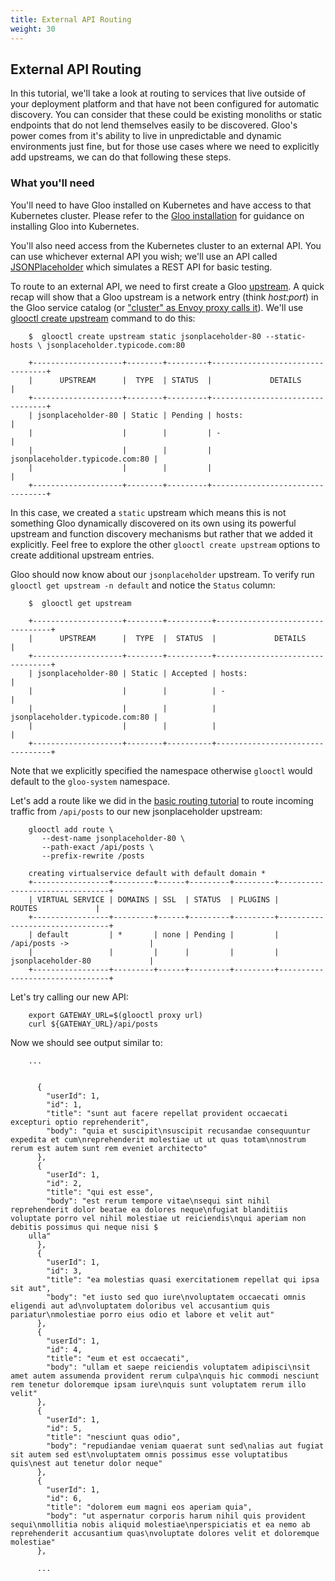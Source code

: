 ```yaml
---
title: External API Routing
weight: 30
---
```


## External API Routing

In this tutorial, we'll take a look at routing to services that live outside of your deployment platform and that have not been configured for automatic discovery. You can consider that these could be existing monoliths or static endpoints that do not lend themselves easily to be discovered. Gloo's power comes from it's ability to live in unpredictable and dynamic environments just fine, but for those use cases where we need to explicitly add upstreams, we can do that following these steps.


### What you'll need

You'll need to have Gloo installed on Kubernetes and have access to that Kubernetes cluster. Please refer to the [Gloo installation](../../installation) for guidance on installing Gloo into Kubernetes. 

You'll also need access from the Kubernetes cluster to an external API. You can use whichever external API you wish; we'll use an API called [JSONPlaceholder](https://jsonplaceholder.typicode.com) which simulates a REST API for basic testing. 

To route to an external API, we need to first create a Gloo [upstream](../../v1/github.com/solo-io/gloo/projects/gloo/api/v1/upstream.proto.sk). A quick recap will show that a Gloo upstream is a network entry (think _host:port_) in the Gloo service catalog (or ["cluster" as Envoy proxy calls it](https://www.envoyproxy.io/docs/envoy/latest/intro/arch_overview/cluster_manager)). We'll use [glooctl create upstream](../../cli/glooctl_create_upstream) command to do this:

        $  glooctl create upstream static jsonplaceholder-80 --static-hosts \ jsonplaceholder.typicode.com:80
               
        +--------------------+--------+---------+---------------------------------+
        |      UPSTREAM      |  TYPE  | STATUS  |             DETAILS             |
        +--------------------+--------+---------+---------------------------------+
        | jsonplaceholder-80 | Static | Pending | hosts:                          |
        |                    |        |         | -                               |
        |                    |        |         | jsonplaceholder.typicode.com:80 |
        |                    |        |         |                                 |
        +--------------------+--------+---------+---------------------------------+
        
        
In this case, we created a `static` upstream which means this is not something Gloo dynamically discovered on its own using its powerful upstream and function discovery mechanisms but rather that we added it explicitly. Feel free to explore the other `glooctl create upstream` options to create additional upstream entries.         

Gloo should now know about our `jsonplaceholder` upstream. To verify run `glooctl get upstream -n default` and notice the `Status` column:

        $  glooctl get upstream
        
        +--------------------+--------+----------+---------------------------------+
        |      UPSTREAM      |  TYPE  |  STATUS  |             DETAILS             |
        +--------------------+--------+----------+---------------------------------+
        | jsonplaceholder-80 | Static | Accepted | hosts:                          |
        |                    |        |          | -                               |
        |                    |        |          | jsonplaceholder.typicode.com:80 |
        |                    |        |          |                                 |
        +--------------------+--------+----------+---------------------------------+
        
Note that we explicitly specified the namespace otherwise `glooctl` would default to the `gloo-system` namespace.

Let's add a route like we did in the [basic routing tutorial](../basic_routing) to route incoming traffic from `/api/posts` to our new jsonplaceholder upstream:

        
        glooctl add route \
           --dest-name jsonplaceholder-80 \
           --path-exact /api/posts \
           --prefix-rewrite /posts
        
        creating virtualservice default with default domain *
        +-----------------+---------+------+---------+---------+--------------------------------+
        | VIRTUAL SERVICE | DOMAINS | SSL  | STATUS  | PLUGINS |             ROUTES             |
        +-----------------+---------+------+---------+---------+--------------------------------+
        | default         | *       | none | Pending |         | /api/posts ->                  |
        |                 |         |      |         |         | jsonplaceholder-80             |
        +-----------------+---------+------+---------+---------+--------------------------------+

Let's try calling our new API:

        export GATEWAY_URL=$(glooctl proxy url)
        curl ${GATEWAY_URL}/api/posts      
        
Now we should see output similar to:

        ...
        
        
          {                                                                                                                                                                                 
            "userId": 1,                                     
            "id": 1,                                                                                                                                                                
            "title": "sunt aut facere repellat provident occaecati excepturi optio reprehenderit",                                                                                                                               
            "body": "quia et suscipit\nsuscipit recusandae consequuntur expedita et cum\nreprehenderit molestiae ut ut quas totam\nnostrum rerum est autem sunt rem eveniet architecto"                                          
          },                                                                                                                                                                                                                      
          {                                                                                                                                       
            "userId": 1,                                               
            "id": 2,                                                                                                                                            
            "title": "qui est esse",                                                                                                                                                                                             
            "body": "est rerum tempore vitae\nsequi sint nihil reprehenderit dolor beatae ea dolores neque\nfugiat blanditiis voluptate porro vel nihil molestiae ut reiciendis\nqui aperiam non debitis possimus qui neque nisi $
        ulla"                                                                                                                                                                                                                     
          },
          {
            "userId": 1,
            "id": 3,
            "title": "ea molestias quasi exercitationem repellat qui ipsa sit aut",
            "body": "et iusto sed quo iure\nvoluptatem occaecati omnis eligendi aut ad\nvoluptatem doloribus vel accusantium quis pariatur\nmolestiae porro eius odio et labore et velit aut"
          },
          {
            "userId": 1,
            "id": 4,
            "title": "eum et est occaecati",
            "body": "ullam et saepe reiciendis voluptatem adipisci\nsit amet autem assumenda provident rerum culpa\nquis hic commodi nesciunt rem tenetur doloremque ipsam iure\nquis sunt voluptatem rerum illo velit"
          },
          {
            "userId": 1,
            "id": 5,
            "title": "nesciunt quas odio",
            "body": "repudiandae veniam quaerat sunt sed\nalias aut fugiat sit autem sed est\nvoluptatem omnis possimus esse voluptatibus quis\nest aut tenetur dolor neque"
          },
          {
            "userId": 1,
            "id": 6,
            "title": "dolorem eum magni eos aperiam quia",
            "body": "ut aspernatur corporis harum nihil quis provident sequi\nmollitia nobis aliquid molestiae\nperspiciatis et ea nemo ab reprehenderit accusantium quas\nvoluptate dolores velit et doloremque molestiae"
          },
          
          ...
                  